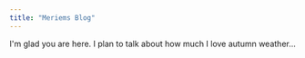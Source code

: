 ```yaml
---
title: "Meriems Blog"
---
```


I'm glad you are here. I plan to talk about how much I love autumn weather...
